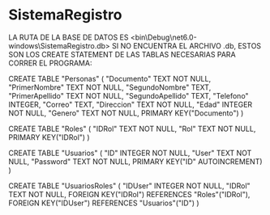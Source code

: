 # SistemaRegistro

LA RUTA DE LA BASE DE DATOS ES <bin\Debug\net6.0-windows\SistemaRegistro.db>
SI NO ENCUENTRA EL ARCHIVO .db, ESTOS SON LOS CREATE STATEMENT DE LAS TABLAS NECESARIAS PARA CORRER EL PROGRAMA: 

CREATE TABLE "Personas" (
	"Documento"	TEXT NOT NULL,
	"PrimerNombre"	TEXT NOT NULL,
	"SegundoNombre"	TEXT,
	"PrimerApellido"	TEXT NOT NULL,
	"SegundoApellido"	TEXT,
	"Telefono"	INTEGER,
	"Correo"	TEXT,
	"Direccion"	TEXT NOT NULL,
	"Edad"	INTEGER NOT NULL,
	"Genero"	TEXT NOT NULL,
	PRIMARY KEY("Documento")
)

CREATE TABLE "Roles" (
	"IDRol"	TEXT NOT NULL,
	"Rol"	TEXT NOT NULL,
	PRIMARY KEY("IDRol")
)

CREATE TABLE "Usuarios" (
	"ID"	INTEGER NOT NULL,
	"User"	TEXT NOT NULL,
	"Password"	TEXT NOT NULL,
	PRIMARY KEY("ID" AUTOINCREMENT)
)

CREATE TABLE "UsuariosRoles" (
	"IDUser"	INTEGER NOT NULL,
	"IDRol"	TEXT NOT NULL,
	FOREIGN KEY("IDRol") REFERENCES "Roles"("IDRol"),
	FOREIGN KEY("IDUser") REFERENCES "Usuarios"("ID")
)


